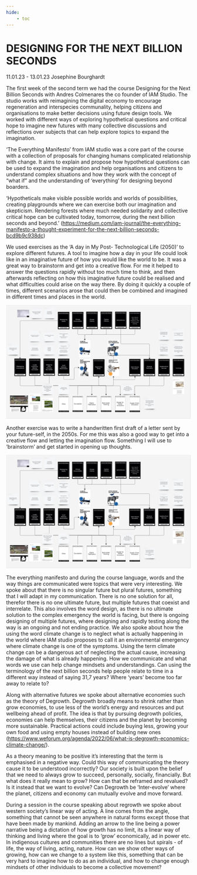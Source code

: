```yaml
---
hide:
    - toc
---
```


# **DESIGNING FOR THE NEXT BILLION SECONDS**

11.01.23 - 13.01.23
Josephine Bourghardt

The first week of the second term we had the course Designing for the Next Billion Seconds with Andres Colmenares the co founder of IAM Studio. The studio works with reimagining the digital economy to encourage regeneration and interspecies communality, helping citizens and organisations to make better decisions using future design tools. We worked with different ways of exploring hypothetical questions and critical hope to imagine new futures with many collective discussions and reflections over subjects that can help explore topics to expand the imagination.

‘The Everything Manifesto’ from IAM studio was a core part of the course with a collection of proposals for changing humans complicated relationship with change. It aims to explain and propose how hypothetical questions can be used to expand the imagination and help organisations and citizens to understand complex situations and how they work with the concept of “what if” and the understanding of ‘everything’  for designing beyond boarders. 

‘Hypotheticals make visible possible worlds and worlds of possibilities, creating playgrounds where we can exercise both our imagination and skepticism. Rendering forests where much needed solidarity and collective critical hope can be cultivated today, tomorrow, during the next billion seconds and beyond.’
(https://medium.com/iam-journal/the-everything-manifesto-a-thought-experiment-for-the-next-billion-seconds-bcd9b9c938dc)

We used exercises as the ‘A day in My Post- Technological Life (2050)’ to explore different futures. A tool to imagine how a day in your life could look like in an imaginative future of how you would like the world to be. It was a great way to brainstorm and get into a creative flow. For me it helped to answer the questions rapidly without too much time to think, and then afterwards reflecting on how this imaginative future could be realised and what difficulties could arise on the way there. By doing it quickly a couple of times, different scenarios arose that could then be combined and imagined in different times and places in the world. 

![](../images/AoWS/designspace.png)

Another exercise was to write a handwritten first draft of a letter sent by your future-self, in the 2050s. For me this was also a good way to get into a creative flow and letting the imagination flow. Something I will use to ‘brainstorm’ and get started in opening up thoughts. 

![](../images/AoWS/designspace.png)

The everything manifesto and during the course language, words and the way things are communicated were topics that were very interesting. We spoke about that there is no singular future but plural futures, something that I will adapt in my communication. There is no one solution for all, therefor there is no one ultimate future, but multiple futures that coexist and interrelate. This also involves the word design, as there is no ultimate solution to the complex emergency the world is facing, but there is ongoing designing of multiple futures, where designing and rapidly testing along the way is an ongoing and not ending practice. We also spoke about how the using the word climate change is to neglect what is actually happening in the world where IAM studio proposes to call it an environmental emergency where climate change is one of the symptoms. Using the term climate change can be a dangerous act of neglecting the actual cause, increasing the damage of what is already happening. How we communicate and what words we use can help change mindsets and understandings. Can using the terminology of the next billion seconds help people relate to time in a different way instead of saying 31,7 years? Where ‘years’ become too far away to relate to?

Along with alternative futures we spoke about alternative economies such as the theory of Degrowth. Degrowth broadly means to shrink rather than grow economies, to use less of the world’s energy and resources and put wellbeing ahead of profit. The idea is that by pursuing degrowth policies, economies can help themselves, their citizens and the planet by becoming more sustainable. Practical actions could include buying less, growing your own food and using empty houses instead of building new ones (https://www.weforum.org/agenda/2022/06/what-is-degrowth-economics-climate-change/). 

As a theory meaning to be positive it’s interesting that the term is emphasised in a negative way. Could this way of communicating the theory cause it to be understood incorrectly? Our society is built upon the belief that we need to always grow to succeed, personally, socially, financially. But what does it really mean to grow? How can that be reframed and revalued? Is it instead that we want to evolve? Can Degrowth be ‘Inter-evolve’ where the planet, citizens and economy can mutually evolve and move forward. 

During a session in the course speaking about regrowth we spoke about western society’s linear way of acting. A line comes from the angle, something that cannot be seen anywhere in natural forms except those that have been made by mankind. Adding an arrow to the line being a power narrative being a dictation of how growth has no limit, its a linear way of thinking and living where the goal is to ‘grow’ economically, ad in power etc. In indigenous cultures and communities there are no lines but spirals - of life, the way of living, acting, nature. How can we show other ways of growing, how can we change to a system like this, something that can be very hard to imagine how to do as an individual, and how to change enough mindsets of other individuals to become a collective movement?
